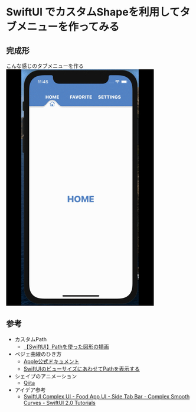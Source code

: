 # SwiftUI でカスタムShapeを利用してタブメニューを作ってみる

## 完成形

こんな感じのタブメニューを作る
![](images/1001.gif)

## 参考

- カスタムPath
  - [【SwiftUI】Pathを使った図形の描画](https://capibara1969.com/2723/)
- ベジェ曲線のひき方
  - [Apple公式ドキュメント](https://developer.apple.com/documentation/uikit/uibezierpath/1624357-addcurve)
  - [SwiftUIのビューサイズにあわせてPathを表示する](https://note.com/kaigian/n/ncaab1ee5af1b#APUHV)
- シェイプのアニメーション
  - [Qiita](https://qiita.com/takehito-koshimizu/items/786dac0741e19552907b)
- アイデア参考
  - [SwiftUI Complex UI - Food App UI - Side Tab Bar - Complex Smooth Curves - SwiftUI 2.0 Tutorials](https://www.youtube.com/watch?v=ZJrKj-HW6ss&t=271s)